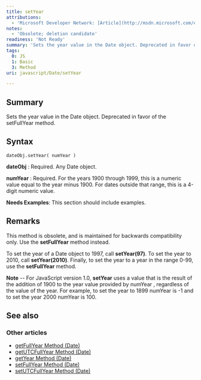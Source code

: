 ```yaml
---
title: setYear
attributions:
  - 'Microsoft Developer Network: [Article](http://msdn.microsoft.com/en-us/library/ie/0f0shhbs(v=vs.94).aspx)'
notes:
  - 'Obsolete; deletion candidate'
readiness: 'Not Ready'
summary: 'Sets the year value in the Date object. Deprecated in favor of the setFullYear method.'
tags:
  0: JS
  1: Basic
  3: Method
uri: javascript/Date/setYear

---
```

## Summary

Sets the year value in the Date object. Deprecated in favor of the setFullYear method.

## Syntax

    dateObj.setYear( numYear )

**dateObj**
:   Required. Any Date object.

**numYear**
:   Required. For the years 1900 through 1999, this is a numeric value equal to the year minus 1900. For dates outside that range, this is a 4-digit numeric value.

**Needs Examples**: This section should include examples.

## Remarks

This method is obsolete, and is maintained for backwards compatibility only. Use the **setFullYear** method instead.

To set the year of a Date object to 1997, call **setYear(97)**. To set the year to 2010, call **setYear(2010)**. Finally, to set the year to a year in the range 0-99, use the **setFullYear** method.

**Note** -- For JavaScript version 1.0, **setYear** uses a value that is the result of the addition of 1900 to the year value provided by numYear , regardless of the value of the year. For example, to set the year to 1899 numYear is -1 and to set the year 2000 numYear is 100.

## See also

### Other articles

-   [getFullYear Method (Date)](/javascript/Date/getFullYear)
-   [getUTCFullYear Method (Date)](/javascript/Date/getUTCFullYear)
-   [getYear Method (Date)](/javascript/Date/getYear)
-   [setFullYear Method (Date)](/javascript/Date/setFullYear)
-   [setUTCFullYear Method (Date)](/javascript/Date/setUTCFullYear)

